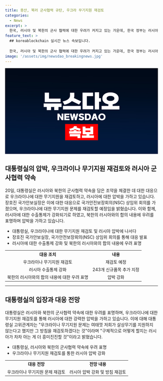 ```yaml
---
title: 용산, 북러 군사협력 규탄, 우크라 무기지원 재검토
categories:
  - News
excerpt: >
  한국, 러시아 및 북한의 군사 협력에 대한 우려가 커지고 있는 가운데, 한국 정부는 러시아와 북한의 군사 협력을 규탄하며 우크라이나에 대한 무기 지원을 재검토할 것이라고 밝혔습니다. 우크라 전쟁 후 러시아에 대한 수출통제를 강화하는 동시에, 러시아와 북한이 체결한 조약에 따르면 양측은 전쟁 상황에서 군사적 지원을 제공하기로 했습니다. 대통령실은 이를 "자동 군사개입은 아니나 동맹에 가깝다"고 판단하고, 러시아에 압박을 가하고 있습니다.
feature_text: >
  ## koreablockchain 실시간 뉴스 속보입니다.

  한국, 러시아 및 북한의 군사 협력에 대한 우려가 커지고 있는 가운데, 한국 정부는 러시아와 북한의 군사 협력을 규탄하며 우크라이나에 대한 무기 지원을 재검토할 것이라고 밝혔습니다. 우크라 전쟁 후 러시아에 대한 수출통제를 강화하는 동시에, 러시아와 북한이 체결한 조약에 따르면 양측은 전쟁 상황에서 군사적 지원을 제공하기로 했습니다. 대통령실은 이를 "자동 군사개입은 아니나 동맹에 가깝다"고 판단하고, 러시아에 압박을 가하고 있습니다.
image: '/assets/img/newsdao_breakingnews.jpg'
---
```


<p><img src="/assets/img/newsdao_breakingnews.jpg" alt="koreablockchain 속보" /></p>

<h2 data-ke-size="size26">대통령실의 압박, 우크라이나 무기지원 재검토와 러시아 군사협력 약속</h2>

<p data-ke-size="size16">20일, 대통령실은 러시아와 북한의 군사협력 약속을 담은 조약을 체결한 데 대한 대응으로 우크라이나에 대한 무기지원을 재검토하고, 러시아에 대한 압박을 가하고 있습니다. 장호진 국가안보실장은 이에 대한 대응으로 국가안전보장회의(NSC) 상임위 회의를 가졌으며, 우크라이나에 대한 무기지원 문제를 재검토할 예정임을 밝혔습니다. 이와 함께, 러시아에 대한 수출통제가 강화되기로 하였고, 북한의 러시아와의 합의 내용에 우려를 표명하며 압박을 가하고 있습니다.</p>

<ul>
    <li>대통령실, 우크라이나에 대한 무기지원 재검토 및 러시아 압박에 나서다</li>
    <li>장호진 국가안보실장, 국가안전보장회의(NSC) 상임위 회의를 통해 대응 발표</li>
    <li>러시아에 대한 수출통제 강화 및 북한의 러시아와의 합의 내용에 우려 표명</li>
</ul>

<table>
    <tr>
        <td style="text-align: center; height: 17px;"><b>대응 조치</b></td>
        <td style="text-align: center; height: 17px;"><b>내용</b></td>
    </tr>
    <tr>
        <td style="text-align: center; height: 17px;">우크라이나 무기지원 재검토</td>
        <td style="text-align: center; height: 17px;">재검토 예정</td>
    </tr>
    <tr>
        <td style="text-align: center; height: 17px;">러시아 수출통제 강화</td>
        <td style="text-align: center; height: 17px;">243개 신규품목 추가 지정</td>
    </tr>
    <tr>
        <td style="text-align: center; height: 17px;">북한의 러시아와의 합의 내용에 대한 우려 표명</td>
        <td style="text-align: center; height: 17px;">압박 강화</td>
    </tr>
</table>

<hr>

<h2 data-ke-size="size26">대통령실의 입장과 대응 전망</h2>

<p data-ke-size="size16">대통령실은 러시아와 북한의 군사협력 약속에 대한 우려를 표명하며, 우크라이나에 대한 무기지원 재검토를 통해 러시아에 대한 강력한 압박을 가하고 있습니다. 이에 대해 대통령실 고위관계자는 "우크라이나 무기지원 문제는 여태껏 저희가 살상무기를 지원하지 않는다고 했지만 그 방침을 재검토하겠다는 것"이라며 "구체적으로 어떻게 할지는 러시아가 차차 아는 게 더 흥미진진할 것"이라고 밝혔습니다.</p>

<ul>
    <li>대통령실, 러시아와 북한의 군사협력 약속에 우려 표명</li>
    <li>우크라이나 무기지원 재검토를 통한 러시아 압박 강화</li>
</ul>

<table>
    <tr>
        <td style="text-align: center; height: 17px;"><b>대응 전망</b></td>
        <td style="text-align: center; height: 17px;"><b>전망 내용</b></td>
    </tr>
    <tr>
        <td style="text-align: center; height: 17px;">우크라이나 무기지원 문제 재검토</td>
        <td style="text-align: center; height: 17px;">러시아 압박 강화 및 방침 재검토</td>
    </tr>
</table>

